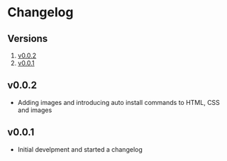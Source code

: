 # Changelog

## Versions
1. [v0.0.2](https://github.com/soft-dynamics/shiny-ytdl/blob/master/CHANGELOG.md#v002)
2. [v0.0.1](https://github.com/soft-dynamics/shiny-ytdl/blob/master/CHANGELOG.md#v001)

## v0.0.2

- Adding images and introducing auto install commands to HTML, CSS and images

## v0.0.1

- Initial develpment and started a changelog
